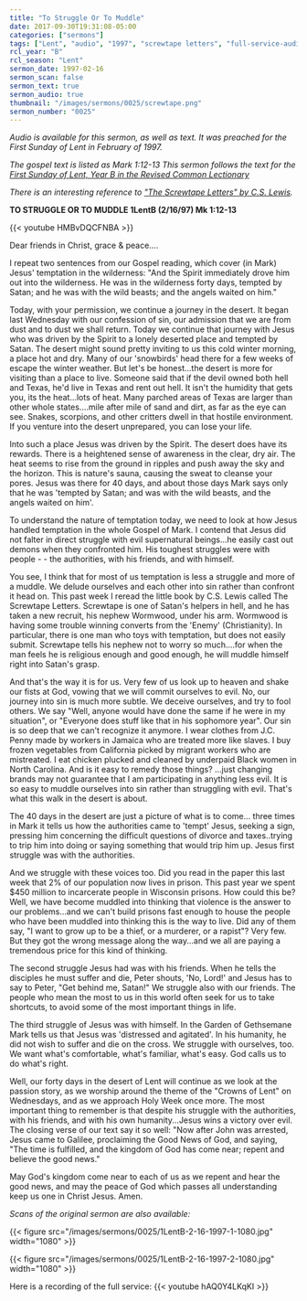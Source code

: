 ```yaml
---
title: "To Struggle Or To Muddle"
date: 2017-09-30T19:31:08-05:00
categories: ["sermons"]
tags: ["Lent", "audio", "1997", "screwtape letters", "full-service-audio"]
rcl_year: "B"
rcl_season: "Lent"
sermon_date: 1997-02-16
sermon_scan: false
sermon_text: true
sermon_audio: true
thumbnail: "/images/sermons/0025/screwtape.png"
sermon_number: "0025"
---
```

_Audio is available for this sermon, as well as text.  It was preached for the First Sunday of Lent in February of 1997._

<!--more-->

_The gospel text is listed as Mark 1:12-13  This sermon follows the text for the [First Sunday of Lent, Year B in the Revised Common Lectionary](https://lectionary.library.vanderbilt.edu/texts/?y=382&z=l&d=25)_

_There is an interesting reference to ["The Screwtape Letters" by C.S. Lewis](https://en.wikipedia.org/wiki/The_Screwtape_Letters)._

**TO STRUGGLE OR TO MUDDLE 1LentB (2/16/97) Mk 1:12-13**

{{< youtube HMBvDQCFNBA >}}

Dear friends in Christ, grace & peace....

I repeat two sentences from our Gospel reading, which cover (in Mark) Jesus' temptation in the wilderness: "And the Spirit immediately drove him out into the wilderness. He was in the wilderness forty days, tempted by Satan; and he was with the wild beasts; and the angels waited on him."

Today, with your permission, we continue a journey in the desert. It began last Wednesday with our confession of sin, our admission that we are from dust and to dust we shall return. Today we continue that journey with Jesus who was driven by the Spirit to a lonely deserted place and tempted by Satan. The desert might sound pretty inviting to us this cold winter morning, a place hot and dry. Many of our 'snowbirds' head there for a few weeks of escape the winter weather. But let's be honest...the desert is more for visiting than a place to live. Someone said that if the devil owned both hell and Texas, he'd live in Texas and rent out hell. It isn't the humidity that gets you, its the heat...lots of heat. Many parched areas of Texas are larger than other whole states....mile after mile of sand and dirt, as far as the eye can see. Snakes, scorpions, and other critters dwell in that hostile environment. If you venture into the desert unprepared, you can lose your life.

Into such a place Jesus was driven by the Spirit. The desert does have its rewards. There is a heightened sense of awareness in the clear, dry air. The heat seems to rise from the ground in ripples and push away the sky and the horizon. This is nature's sauna, causing the sweat to cleanse your pores. Jesus was there for 40 days, and about those days Mark says only that he was 'tempted by Satan; and was with the wild beasts, and the angels waited on him'.

To understand the nature of temptation today, we need to look at how Jesus handled temptation in the whole Gospel of Mark. I contend that Jesus did not falter in direct struggle with evil supernatural beings...he easily cast out demons when they confronted him. His toughest struggles were with people - - the authorities, with his friends, and with himself.

You see, I think that for most of us temptation is less a struggle and more of a muddle. We delude ourselves and each other into sin rather than confront it head on. This past week I reread the little book by C.S. Lewis called The Screwtape Letters. Screwtape is one of Satan's helpers in hell, and he has taken a new recruit, his nephew Wormwood, under his arm. Wormwood is having some trouble winning converts from the 'Enemy' (Christianity). In particular, there is one man who toys with temptation, but does not easily submit. Screwtape tells his nephew not to worry so much....for when the man feels he is religious enough and good enough, he will muddle himself right into Satan's grasp.

And that's the way it is for us. Very few of us look up to heaven and shake our fists at God, vowing that we will commit ourselves to evil. No, our journey into sin is much more subtle. We deceive ourselves, and try to fool others. We say "Well, anyone would have done the same if he were in my situation", or "Everyone does stuff like that in his sophomore year". Our sin is so deep that we can't recognize it anymore. I wear clothes from J.C. Penny made by workers in Jamaica who are treated more like slaves. I buy frozen vegetables from California picked by migrant workers who are mistreated. I eat chicken plucked and cleaned by underpaid Black women in North Carolina. And is it easy to remedy those things? ...just changing brands may not guarantee that I am participating in anything less evil. It is so easy to muddle ourselves into sin rather than struggling with evil. That's what this walk in the desert is about.

The 40 days in the desert are just a picture of what is to come... three times in Mark it tells us how the authorities came to 'tempt' Jesus, seeking a sign, pressing him concerning the difficult questions of divorce and taxes..trying to trip him into doing or saying something that would trip him up. Jesus first struggle was with the authorities.

And we struggle with these voices too. Did you read in the paper this last week that 2% of our population now lives in prison. This past year we spent $450 million to incarcerate people in Wisconsin prisons. How could this be? Well, we have become muddled into thinking that violence is the answer to our problems...and we can't build prisons fast enough to house the people who have been muddled into thinking this is the way to live. Did any of them say, "I want to grow up to be a thief, or a murderer, or a rapist"? Very few. But they got the wrong message along the way...and we all are paying a tremendous price for this kind of thinking.

The second struggle Jesus had was with his friends. When he tells the disciples he must suffer and die, Peter shouts, 'No, Lord!' and Jesus has to say to Peter, "Get behind me, Satan!" We struggle also with our friends. The people who mean the most to us in this world often seek for us to take shortcuts, to avoid some of the most important things in life.

The third struggle of Jesus was with himself. In the Garden of Gethsemane Mark tells us that Jesus was 'distressed and agitated'. In his humanity, he did not wish to suffer and die on the cross. We struggle with ourselves, too. We want what's comfortable, what's familiar, what's easy.
God calls us to do what's right.

Well, our forty days in the desert of Lent will continue as we look at the passion story, as we worship around the theme of the "Crowns of Lent" on Wednesdays, and as we approach Holy Week once more. The most important thing to remember is that despite his struggle with the authorities, with his friends, and with his own humanity...Jesus wins a victory over evil. The closing verse of our text say it so well: "Now after John was arrested, Jesus came to Galilee, proclaiming the Good News of God, and saying, "The time is fulfilled, and the kingdom of God has come near; repent and believe the good news."

May God's kingdom come near to each of us as we repent and hear the good news, and may the peace of God which passes all understanding keep us one in Christ Jesus. Amen.

_Scans of the original sermon are also available:_

{{< figure src="/images/sermons/0025/1LentB-2-16-1997-1-1080.jpg" width="1080" >}}

{{< figure src="/images/sermons/0025/1LentB-2-16-1997-2-1080.jpg" width="1080" >}}

Here is a recording of the full service:
{{< youtube hAQ0Y4LKqKI >}}